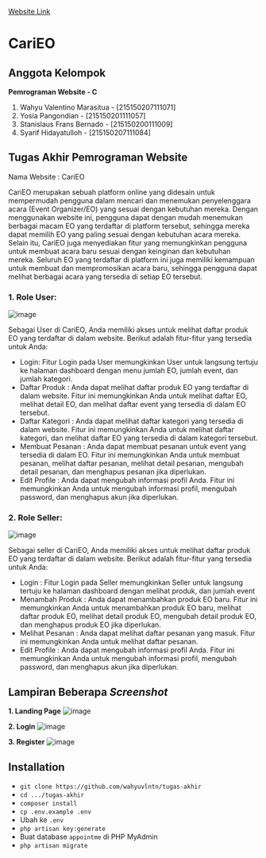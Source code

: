 [Website Link](http://3.95.8.21/)

<h1>CariEO</h1>

## Anggota Kelompok

**Pemrograman Website - C**
1. Wahyu Valentino Marasitua     -   [215150207111071]
2. Yosia Pangondian              -   [215150201111057]
3. Stanislaus Frans Bernado      -   [215150200111009]
4. Syarif Hidayatulloh           -   [215150207111084]

## Tugas Akhir Pemrograman Website
Nama Website : CariEO

CariEO merupakan sebuah platform online yang didesain untuk mempermudah pengguna dalam mencari dan menemukan penyelenggara acara (Event Organizer/EO) yang sesuai dengan kebutuhan mereka. Dengan menggunakan website ini, pengguna dapat dengan mudah menemukan berbagai macam EO yang terdaftar di platform tersebut, sehingga mereka dapat memilih EO yang paling sesuai dengan kebutuhan acara mereka. Selain itu, CariEO juga menyediakan fitur yang memungkinkan pengguna untuk membuat acara baru sesuai dengan keinginan dan kebutuhan mereka. Seluruh EO yang terdaftar di platform ini juga memiliki kemampuan untuk membuat dan mempromosikan acara baru, sehingga pengguna dapat melihat berbagai acara yang tersedia di setiap EO tersebut.

### 1. Role User:
![image](https://github.com/wahyuvlntn/tugas-akhir/assets/58659139/f0943677-428c-4aa0-972a-146a8f038401)


Sebagai User di CariEO, Anda memiliki akses untuk melihat daftar produk EO yang terdaftar di dalam website. Berikut adalah fitur-fitur yang tersedia untuk Anda:

- Login: Fitur Login pada User memungkinkan User untuk langsung tertuju ke halaman dashboard dengan menu jumlah EO, jumlah event, dan jumlah kategori.
- Daftar Produk : Anda dapat melihat daftar produk EO yang terdaftar di dalam website. Fitur ini memungkinkan Anda untuk melihat daftar EO, melihat detail EO, dan melihat daftar event yang tersedia di dalam EO tersebut.
- Daftar Kategori : Anda dapat melihat daftar kategori yang tersedia di dalam website. Fitur ini memungkinkan Anda untuk melihat daftar kategori, dan melihat daftar EO yang tersedia di dalam kategori tersebut.
- Membuat Pesanan : Anda dapat membuat pesanan untuk event yang tersedia di dalam EO. Fitur ini memungkinkan Anda untuk membuat pesanan, melihat daftar pesanan, melihat detail pesanan, mengubah detail pesanan, dan menghapus pesanan jika diperlukan.
- Edit Profile : Anda dapat mengubah informasi profil Anda. Fitur ini memungkinkan Anda untuk mengubah informasi profil, mengubah password, dan menghapus akun jika diperlukan.

### 2. Role Seller:
![image](https://github.com/wahyuvlntn/tugas-akhir/assets/58659139/f8d9d5fa-bd6f-4c81-9b23-e7e70ed2f1bb)


Sebagai seller di CariEO, Anda memiliki akses untuk melihat daftar produk EO yang terdaftar di dalam website. Berikut adalah fitur-fitur yang tersedia untuk Anda:
- Login : Fitur Login pada Seller memungkinkan Seller untuk langsung tertuju ke halaman dashboard dengan melihat produk, dan jumlah event
- Menambah Produk : Anda dapat menambahkan produk EO baru. Fitur ini memungkinkan Anda untuk menambahkan produk EO baru, melihat daftar produk EO, melihat detail produk EO, mengubah detail produk EO, dan menghapus produk EO jika diperlukan.
- Melihat Pesanan : Anda dapat melihat daftar pesanan yang masuk. Fitur ini memungkinkan Anda untuk melihat daftar pesanan.
- Edit Profile : Anda dapat mengubah informasi profil Anda. Fitur ini memungkinkan Anda untuk mengubah informasi profil, mengubah password, dan menghapus akun jika diperlukan.


## Lampiran Beberapa *Screenshot*
**1. Landing Page**
![image](https://github.com/wahyuvlntn/tugas-akhir/assets/58659139/b487a5ad-3b54-4242-a288-ffab9d548cdf)


**2. Login**
![image](https://github.com/wahyuvlntn/tugas-akhir/assets/58659139/5266dea3-199b-46cd-8f69-09537ad60e96)


**3. Register**
![image](https://github.com/wahyuvlntn/tugas-akhir/assets/58659139/f5041527-3ab0-4053-b622-3ff7616a97f0)

  
## Installation
- `git clone https://github.com/wahyuvlntn/tugas-akhir`
- `cd .../tugas-akhir`
- `composer install`
- `cp .env.example .env`
- Ubah ke `.env`
- `php artisan key:generate`
- Buat database `appointme` di PHP MyAdmin
- `php artisan migrate`
